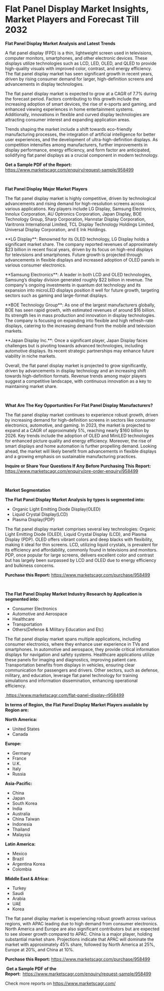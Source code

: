 <p><h1>Flat Panel Display Market Insights, Market Players and Forecast Till 2032</h1></p><p><strong>Flat Panel Display Market Analysis and Latest Trends</strong></p>
<p><p>A flat panel display (FPD) is a thin, lightweight screen used in televisions, computer monitors, smartphones, and other electronic devices. These displays utilize technologies such as LCD, LED, OLED, and QLED to provide high-quality visuals with improved color, contrast, and energy efficiency. The flat panel display market has seen significant growth in recent years, driven by rising consumer demand for larger, high-definition screens and advancements in display technologies.</p><p>The flat panel display market is expected to grow at a CAGR of 7.7% during the forecast period. Factors contributing to this growth include the increasing adoption of smart devices, the rise of e-sports and gaming, and enhanced viewing experiences in home entertainment systems. Additionally, innovations in flexible and curved display technologies are attracting consumer interest and expanding application areas. </p><p>Trends shaping the market include a shift towards eco-friendly manufacturing processes, the integration of artificial intelligence for better user experiences, and the development of ultra-high-definition displays. As competition intensifies among manufacturers, further improvements in display performance, energy efficiency, and form factor are anticipated, solidifying flat panel displays as a crucial component in modern technology.</p></p>
<p><strong>Get a Sample PDF of the Report:&nbsp;</strong> <a href="https://www.marketscagr.com/enquiry/request-sample/958499?utm_campaign=3188&utm_medium=2&utm_source=Github&utm_content=ia&utm_term=06042025&utm_id=flat-panel-display">https://www.marketscagr.com/enquiry/request-sample/958499</a></p>
<p>&nbsp;</p>
<p><strong>Flat Panel Display Major Market Players</strong></p>
<p><p>The flat panel display market is highly competitive, driven by technological advancements and rising demand for high-resolution screens across various applications. Key players include LG Display, Samsung Electronics, Innolux Corporation, AU Optronics Corporation, Japan Display, BOE Technology Group, Sharp Corporation, Hannstar Display Corporation, Varitronix International Limited, TCL Display Technology Holdings Limited, Universal Display Corporation, and E Ink Holdings.</p><p>**LG Display**: Renowned for its OLED technology, LG Display holds a significant market share. The company reported revenues of approximately $23 billion in recent fiscal years, driven by its focus on high-end displays for televisions and smartphones. Future growth is projected through advancements in flexible displays and increased adoption of OLED panels in various consumer electronics.</p><p>**Samsung Electronics**: A leader in both LCD and OLED technologies, Samsung’s display division generated roughly $22 billion in revenue. The company's ongoing investments in quantum dot technology and its expansion into microLED displays position it well for future growth, targeting sectors such as gaming and large-format displays.</p><p>**BOE Technology Group**: As one of the largest manufacturers globally, BOE has seen rapid growth, with estimated revenues of around $16 billion. Its strength lies in mass production and innovation in display technologies. The company is focusing on expanding into flexible and high refresh-rate displays, catering to the increasing demand from the mobile and television markets.</p><p>**Japan Display Inc.**: Once a significant player, Japan Display faces challenges but is pivoting towards advanced technologies, including automotive displays. Its recent strategic partnerships may enhance future viability in niche markets.</p><p>Overall, the flat panel display market is projected to grow significantly, driven by advancements in display technology and an increasing shift towards high-definition formats. Revenue trends among major players suggest a competitive landscape, with continuous innovation as a key to maintaining market share.</p></p>
<p>&nbsp;</p>
<p><strong>What Are The Key Opportunities For Flat Panel Display Manufacturers?</strong></p>
<p><p>The flat panel display market continues to experience robust growth, driven by increasing demand for high-definition screens in sectors like consumer electronics, automotive, and gaming. In 2023, the market is projected to expand at a CAGR of approximately 5%, reaching nearly $160 billion by 2026. Key trends include the adoption of OLED and MiniLED technologies for enhanced picture quality and energy efficiency. Moreover, the rise of smart displays and home automation is further propelling demand. Looking ahead, the market will likely benefit from advancements in flexible displays and a growing emphasis on sustainable manufacturing practices.</p></p>
<p><strong>Inquire or Share Your Questions If Any Before Purchasing This Report:</strong> <a href="https://www.marketscagr.com/enquiry/pre-order-enquiry/958499?utm_campaign=3188&utm_medium=2&utm_source=Github&utm_content=ia&utm_term=06042025&utm_id=flat-panel-display">https://www.marketscagr.com/enquiry/pre-order-enquiry/958499</a></p>
<p>&nbsp;</p>
<p><strong>Market Segmentation</strong></p>
<p><strong>The Flat Panel Display Market Analysis by types is segmented into:</strong></p>
<p><ul><li>Organic Light Emitting Diode Display(OLED)</li><li>Liquid Crystal Display(LCD)</li><li>Plasma Display(PDP)</li></ul></p>
<p><p>The flat panel display market comprises several key technologies: Organic Light Emitting Diode (OLED), Liquid Crystal Display (LCD), and Plasma Display (PDP). OLED offers vibrant colors and deep blacks with flexibility, making it ideal for thin screens. LCD, utilizing liquid crystals, is prevalent for its efficiency and affordability, commonly found in televisions and monitors. PDP, once popular for large screens, delivers excellent color and contrast but has largely been surpassed by LCD and OLED due to energy efficiency and bulkiness concerns.</p></p>
<p><strong>Purchase this Report:&nbsp;</strong><a href="https://www.marketscagr.com/purchase/958499?utm_campaign=3188&utm_medium=2&utm_source=Github&utm_content=ia&utm_term=06042025&utm_id=flat-panel-display">https://www.marketscagr.com/purchase/958499</a></p>
<p>&nbsp;</p>
<p><strong>The Flat Panel Display Market Industry Research by Application is segmented into:</strong></p>
<p><ul><li>Consumer Electronics</li><li>Automotive and Aerospace</li><li>Healthcare</li><li>Transportation</li><li>Others(Defense & Military Education and Etc)</li></ul></p>
<p><p>The flat panel display market spans multiple applications, including consumer electronics, where they enhance user experience in TVs and smartphones. In automotive and aerospace, they provide critical information displays for navigation and safety systems. Healthcare applications utilize these panels for imaging and diagnostics, improving patient care. Transportation benefits from displays in vehicles, ensuring clear communication for passengers and drivers. Other sectors, such as defense, military, and education, leverage flat panel technology for training simulations and information dissemination, enhancing operational efficiency.</p></p>
<p><a href="https://www.marketscagr.com/flat-panel-display-r958499?utm_campaign=3188&utm_medium=2&utm_source=Github&utm_content=ia&utm_term=06042025&utm_id=flat-panel-display">&nbsp;https://www.marketscagr.com/flat-panel-display-r958499</a></p>
<p><strong>In terms of Region, the Flat Panel Display Market Players available by Region are:</strong></p>
<p>
    <p> <strong> North America: </strong>
        <ul>
            <li>United States</li>
            <li>Canada</li>
        </ul>
        </p> 
    <p> <strong> Europe: </strong>
        <ul>
            <li>Germany</li>
            <li>France</li>
            <li>U.K.</li>
            <li>Italy</li>
            <li>Russia</li>
        </ul>
        </p> 
    <p> <strong> Asia-Pacific: </strong>
        <ul>
            <li>China</li>
            <li>Japan</li>
            <li>South Korea</li>
            <li>India</li>
            <li>Australia</li>
            <li>China Taiwan</li>
            <li>Indonesia</li>
            <li>Thailand</li>
            <li>Malaysia</li>
        </ul>
        </p> 
    <p> <strong> Latin America: </strong>
        <ul>
            <li>Mexico</li>
            <li>Brazil</li>
            <li>Argentina Korea</li>
            <li>Colombia</li>
        </ul>
        </p> 
    <p> <strong> Middle East & Africa: </strong>
        <ul>
            <li>Turkey</li>
            <li>Saudi</li>
            <li>Arabia</li>
            <li>UAE</li>
            <li>Korea</li>
        </ul>
    </p>
    </p>
<p><p>The flat panel display market is experiencing robust growth across various regions, with APAC leading due to high demand from consumer electronics. North America and Europe are also significant contributors but are expected to see slower growth compared to APAC. China is a major player, holding substantial market share. Projections indicate that APAC will dominate the market with approximately 45% share, followed by North America at 25%, Europe at 20%, and China at 10%.</p></p>
<p><strong>Purchase this Report: </strong><a href="https://www.marketscagr.com/purchase/958499?utm_campaign=3188&utm_medium=2&utm_source=Github&utm_content=ia&utm_term=06042025&utm_id=flat-panel-display">https://www.marketscagr.com/purchase/958499</a></p>
<p>&nbsp;<strong>Get a Sample PDF of the Report:&nbsp;&nbsp;</strong><a href="https://www.marketscagr.com/enquiry/request-sample/958499?utm_campaign=3188&utm_medium=2&utm_source=Github&utm_content=ia&utm_term=06042025&utm_id=flat-panel-display">https://www.marketscagr.com/enquiry/request-sample/958499</a></p>
<p><strong></strong></p>
<p>Check more reports on <a href="https://www.marketscagr.com/?utm_campaign=3188&utm_medium=2&utm_source=Github&utm_content=ia&utm_term=06042025&utm_id=flat-panel-display">https://www.marketscagr.com/</a></p>